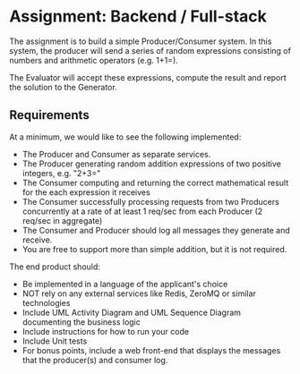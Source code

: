 # Assignment: Backend / Full-stack

The assignment is to build a simple Producer/Consumer system. In this system, the producer will send a series of random expressions consisting of numbers and arithmetic operators (e.g. 1+1=).

The Evaluator will accept these expressions, compute the result and report the solution to the Generator.

## Requirements

At a minimum, we would like to see the following implemented:

 - The Producer and Consumer as separate services.
 - The Producer generating random addition expressions of two positive integers, e.g. "2+3="
 - The Consumer computing and returning the correct mathematical result for the each expression it receives
 - The Consumer successfully processing requests from two Producers concurrently at a rate of at least 1 req/sec from each Producer (2 req/sec in aggregate)
 - The Consumer and Producer should log all messages they generate and receive.
 - You are free to support more than simple addition, but it is not required.

The end product should:

 - Be implemented in a language of the applicant's choice
 - NOT rely on any external services like Redis, ZeroMQ or similar technologies
 - Include UML Activity Diagram and UML Sequence Diagram documenting the business logic
 - Include instructions for how to run your code
 - Include Unit tests
 - For bonus points, include a web front-end that displays the messages that the producer(s) and consumer log.
